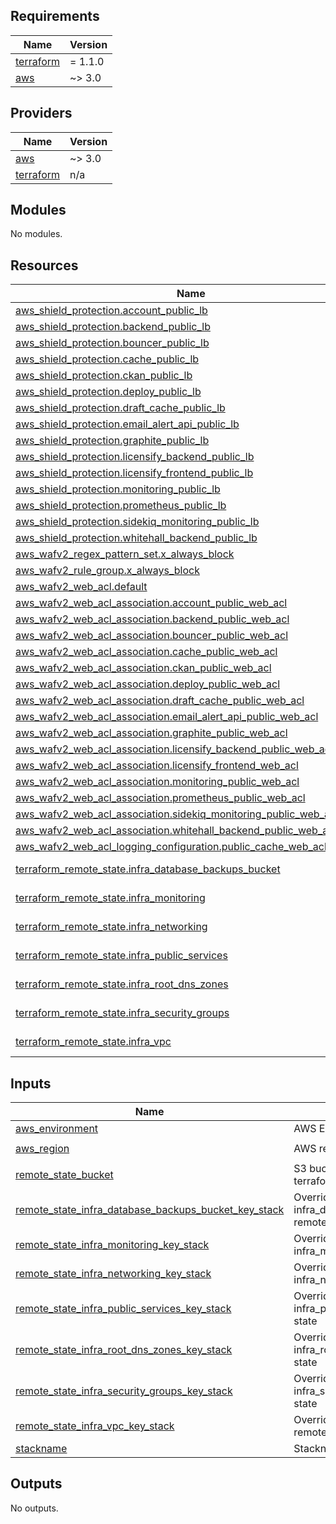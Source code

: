 ## Requirements

| Name | Version |
|------|---------|
| <a name="requirement_terraform"></a> [terraform](#requirement\_terraform) | = 1.1.0 |
| <a name="requirement_aws"></a> [aws](#requirement\_aws) | ~> 3.0 |

## Providers

| Name | Version |
|------|---------|
| <a name="provider_aws"></a> [aws](#provider\_aws) | ~> 3.0 |
| <a name="provider_terraform"></a> [terraform](#provider\_terraform) | n/a |

## Modules

No modules.

## Resources

| Name | Type |
|------|------|
| [aws_shield_protection.account_public_lb](https://registry.terraform.io/providers/hashicorp/aws/latest/docs/resources/shield_protection) | resource |
| [aws_shield_protection.backend_public_lb](https://registry.terraform.io/providers/hashicorp/aws/latest/docs/resources/shield_protection) | resource |
| [aws_shield_protection.bouncer_public_lb](https://registry.terraform.io/providers/hashicorp/aws/latest/docs/resources/shield_protection) | resource |
| [aws_shield_protection.cache_public_lb](https://registry.terraform.io/providers/hashicorp/aws/latest/docs/resources/shield_protection) | resource |
| [aws_shield_protection.ckan_public_lb](https://registry.terraform.io/providers/hashicorp/aws/latest/docs/resources/shield_protection) | resource |
| [aws_shield_protection.deploy_public_lb](https://registry.terraform.io/providers/hashicorp/aws/latest/docs/resources/shield_protection) | resource |
| [aws_shield_protection.draft_cache_public_lb](https://registry.terraform.io/providers/hashicorp/aws/latest/docs/resources/shield_protection) | resource |
| [aws_shield_protection.email_alert_api_public_lb](https://registry.terraform.io/providers/hashicorp/aws/latest/docs/resources/shield_protection) | resource |
| [aws_shield_protection.graphite_public_lb](https://registry.terraform.io/providers/hashicorp/aws/latest/docs/resources/shield_protection) | resource |
| [aws_shield_protection.licensify_backend_public_lb](https://registry.terraform.io/providers/hashicorp/aws/latest/docs/resources/shield_protection) | resource |
| [aws_shield_protection.licensify_frontend_public_lb](https://registry.terraform.io/providers/hashicorp/aws/latest/docs/resources/shield_protection) | resource |
| [aws_shield_protection.monitoring_public_lb](https://registry.terraform.io/providers/hashicorp/aws/latest/docs/resources/shield_protection) | resource |
| [aws_shield_protection.prometheus_public_lb](https://registry.terraform.io/providers/hashicorp/aws/latest/docs/resources/shield_protection) | resource |
| [aws_shield_protection.sidekiq_monitoring_public_lb](https://registry.terraform.io/providers/hashicorp/aws/latest/docs/resources/shield_protection) | resource |
| [aws_shield_protection.whitehall_backend_public_lb](https://registry.terraform.io/providers/hashicorp/aws/latest/docs/resources/shield_protection) | resource |
| [aws_wafv2_regex_pattern_set.x_always_block](https://registry.terraform.io/providers/hashicorp/aws/latest/docs/resources/wafv2_regex_pattern_set) | resource |
| [aws_wafv2_rule_group.x_always_block](https://registry.terraform.io/providers/hashicorp/aws/latest/docs/resources/wafv2_rule_group) | resource |
| [aws_wafv2_web_acl.default](https://registry.terraform.io/providers/hashicorp/aws/latest/docs/resources/wafv2_web_acl) | resource |
| [aws_wafv2_web_acl_association.account_public_web_acl](https://registry.terraform.io/providers/hashicorp/aws/latest/docs/resources/wafv2_web_acl_association) | resource |
| [aws_wafv2_web_acl_association.backend_public_web_acl](https://registry.terraform.io/providers/hashicorp/aws/latest/docs/resources/wafv2_web_acl_association) | resource |
| [aws_wafv2_web_acl_association.bouncer_public_web_acl](https://registry.terraform.io/providers/hashicorp/aws/latest/docs/resources/wafv2_web_acl_association) | resource |
| [aws_wafv2_web_acl_association.cache_public_web_acl](https://registry.terraform.io/providers/hashicorp/aws/latest/docs/resources/wafv2_web_acl_association) | resource |
| [aws_wafv2_web_acl_association.ckan_public_web_acl](https://registry.terraform.io/providers/hashicorp/aws/latest/docs/resources/wafv2_web_acl_association) | resource |
| [aws_wafv2_web_acl_association.deploy_public_web_acl](https://registry.terraform.io/providers/hashicorp/aws/latest/docs/resources/wafv2_web_acl_association) | resource |
| [aws_wafv2_web_acl_association.draft_cache_public_web_acl](https://registry.terraform.io/providers/hashicorp/aws/latest/docs/resources/wafv2_web_acl_association) | resource |
| [aws_wafv2_web_acl_association.email_alert_api_public_web_acl](https://registry.terraform.io/providers/hashicorp/aws/latest/docs/resources/wafv2_web_acl_association) | resource |
| [aws_wafv2_web_acl_association.graphite_public_web_acl](https://registry.terraform.io/providers/hashicorp/aws/latest/docs/resources/wafv2_web_acl_association) | resource |
| [aws_wafv2_web_acl_association.licensify_backend_public_web_acl](https://registry.terraform.io/providers/hashicorp/aws/latest/docs/resources/wafv2_web_acl_association) | resource |
| [aws_wafv2_web_acl_association.licensify_frontend_web_acl](https://registry.terraform.io/providers/hashicorp/aws/latest/docs/resources/wafv2_web_acl_association) | resource |
| [aws_wafv2_web_acl_association.monitoring_public_web_acl](https://registry.terraform.io/providers/hashicorp/aws/latest/docs/resources/wafv2_web_acl_association) | resource |
| [aws_wafv2_web_acl_association.prometheus_public_web_acl](https://registry.terraform.io/providers/hashicorp/aws/latest/docs/resources/wafv2_web_acl_association) | resource |
| [aws_wafv2_web_acl_association.sidekiq_monitoring_public_web_acl](https://registry.terraform.io/providers/hashicorp/aws/latest/docs/resources/wafv2_web_acl_association) | resource |
| [aws_wafv2_web_acl_association.whitehall_backend_public_web_acl](https://registry.terraform.io/providers/hashicorp/aws/latest/docs/resources/wafv2_web_acl_association) | resource |
| [aws_wafv2_web_acl_logging_configuration.public_cache_web_acl_logging](https://registry.terraform.io/providers/hashicorp/aws/latest/docs/resources/wafv2_web_acl_logging_configuration) | resource |
| [terraform_remote_state.infra_database_backups_bucket](https://registry.terraform.io/providers/hashicorp/terraform/latest/docs/data-sources/remote_state) | data source |
| [terraform_remote_state.infra_monitoring](https://registry.terraform.io/providers/hashicorp/terraform/latest/docs/data-sources/remote_state) | data source |
| [terraform_remote_state.infra_networking](https://registry.terraform.io/providers/hashicorp/terraform/latest/docs/data-sources/remote_state) | data source |
| [terraform_remote_state.infra_public_services](https://registry.terraform.io/providers/hashicorp/terraform/latest/docs/data-sources/remote_state) | data source |
| [terraform_remote_state.infra_root_dns_zones](https://registry.terraform.io/providers/hashicorp/terraform/latest/docs/data-sources/remote_state) | data source |
| [terraform_remote_state.infra_security_groups](https://registry.terraform.io/providers/hashicorp/terraform/latest/docs/data-sources/remote_state) | data source |
| [terraform_remote_state.infra_vpc](https://registry.terraform.io/providers/hashicorp/terraform/latest/docs/data-sources/remote_state) | data source |

## Inputs

| Name | Description | Type | Default | Required |
|------|-------------|------|---------|:--------:|
| <a name="input_aws_environment"></a> [aws\_environment](#input\_aws\_environment) | AWS Environment | `string` | n/a | yes |
| <a name="input_aws_region"></a> [aws\_region](#input\_aws\_region) | AWS region | `string` | `"eu-west-1"` | no |
| <a name="input_remote_state_bucket"></a> [remote\_state\_bucket](#input\_remote\_state\_bucket) | S3 bucket we store our terraform state in | `string` | n/a | yes |
| <a name="input_remote_state_infra_database_backups_bucket_key_stack"></a> [remote\_state\_infra\_database\_backups\_bucket\_key\_stack](#input\_remote\_state\_infra\_database\_backups\_bucket\_key\_stack) | Override path to infra\_database\_backups\_bucket remote state | `string` | `""` | no |
| <a name="input_remote_state_infra_monitoring_key_stack"></a> [remote\_state\_infra\_monitoring\_key\_stack](#input\_remote\_state\_infra\_monitoring\_key\_stack) | Override path to infra\_monitoring remote state | `string` | `""` | no |
| <a name="input_remote_state_infra_networking_key_stack"></a> [remote\_state\_infra\_networking\_key\_stack](#input\_remote\_state\_infra\_networking\_key\_stack) | Override path to infra\_networking remote state | `string` | `""` | no |
| <a name="input_remote_state_infra_public_services_key_stack"></a> [remote\_state\_infra\_public\_services\_key\_stack](#input\_remote\_state\_infra\_public\_services\_key\_stack) | Override path to infra\_public\_services remote state | `string` | `""` | no |
| <a name="input_remote_state_infra_root_dns_zones_key_stack"></a> [remote\_state\_infra\_root\_dns\_zones\_key\_stack](#input\_remote\_state\_infra\_root\_dns\_zones\_key\_stack) | Override path to infra\_root\_dns\_zones remote state | `string` | `""` | no |
| <a name="input_remote_state_infra_security_groups_key_stack"></a> [remote\_state\_infra\_security\_groups\_key\_stack](#input\_remote\_state\_infra\_security\_groups\_key\_stack) | Override path to infra\_security\_groups remote state | `string` | `""` | no |
| <a name="input_remote_state_infra_vpc_key_stack"></a> [remote\_state\_infra\_vpc\_key\_stack](#input\_remote\_state\_infra\_vpc\_key\_stack) | Override path to infra\_vpc remote state | `string` | `""` | no |
| <a name="input_stackname"></a> [stackname](#input\_stackname) | Stackname | `string` | `"govuk"` | no |

## Outputs

No outputs.
